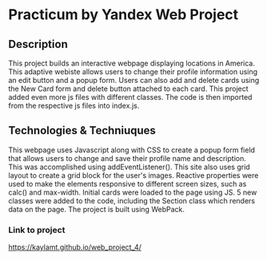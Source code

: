 # Practicum by Yandex Web Project

## Description

This project builds an interactive webpage displaying locations in America. This adaptive webiste allows users to change their profile information using an edit button and a popup form. Users can also add and delete cards using the New Card form and delete button attached to each card. This project added even more js files with different classes. The code is then imported from the respective js files into index.js.

## Technologies & Techniuques

This webpage uses Javascript along with CSS to create a popup form field that allows users to change and save their profile name and description. This was accomplished using addEventListener(). This site also uses grid layout to create a grid block for the user's images. Reactive properties were used to make the elements responsive to different screen sizes, such as calc() and max-width. Initial cards were loaded to the page using JS. 5 new classes were added to the code, including the Section class which renders data on the page. The project is built using WebPack.

### Link to project

https://kaylamt.github.io/web_project_4/
